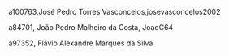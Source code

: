 a100763,José Pedro Torres Vasconcelos,josevasconcelos2002 

a84701, João Pedro Malheiro da Costa, JoaoC64

a97352, Flávio Alexandre Marques da Silva

